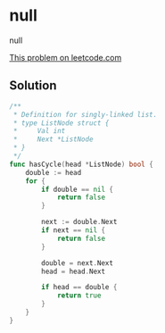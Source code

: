 # null

null

[This problem on leetcode.com](https://leetcode.com/problems/linked-list-cycle)

## Solution

```go
/**
 * Definition for singly-linked list.
 * type ListNode struct {
 *     Val int
 *     Next *ListNode
 * }
 */
func hasCycle(head *ListNode) bool {
    double := head
    for {
        if double == nil {
            return false
        }

        next := double.Next
        if next == nil {
            return false
        }

        double = next.Next
        head = head.Next

        if head == double {
            return true
        }
    }
}
```
